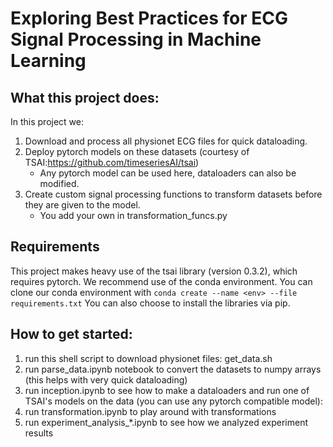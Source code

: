 # Exploring Best Practices for ECG Signal Processing in Machine Learning

## What this project does:
In this project we:
1. Download and process all physionet ECG files for quick dataloading. 
2. Deploy pytorch models on these datasets (courtesy of TSAI:https://github.com/timeseriesAI/tsai) 
    - Any pytorch model can be used here, dataloaders can also be modified. 
3. Create custom signal processing functions to transform datasets before they are given to the model.
    - You add your own in transformation_funcs.py

## Requirements
This project makes heavy use of the tsai library (version 0.3.2), which requires pytorch. We recommend use of the conda environment. 
You can clone our conda environment with ```conda create --name <env> --file requirements.txt```
You can also choose to install the libraries via pip. 

## How to get started:
1. run this shell script to download physionet files: get_data.sh
2. run parse_data.ipynb notebook to convert the datasets to numpy arrays (this helps with very quick dataloading)
3. run inception.ipynb to see how to make a dataloaders and run one of TSAI's models on the data (you can use any pytorch compatible model): 
4. run transformation.ipynb to play around with transformations
5. run experiment_analysis_*.ipynb to see how we analyzed experiment results